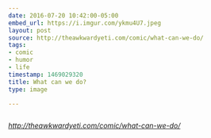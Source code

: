 ```yaml
---
date: 2016-07-20 10:42:00-05:00
embed_url: https://i.imgur.com/ykmu4U7.jpeg
layout: post
source: http://theawkwardyeti.com/comic/what-can-we-do/
tags:
- comic
- humor
- life
timestamp: 1469029320
title: What can we do?
type: image

---
```

<img src="https://i.imgur.com/ykmu4U7.jpeg" alt="" />

<cite>http://theawkwardyeti.com/comic/what-can-we-do/</cite>

